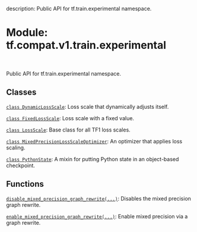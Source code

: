 description: Public API for tf.train.experimental namespace.

<div itemscope itemtype="http://developers.google.com/ReferenceObject">
<meta itemprop="name" content="tf.compat.v1.train.experimental" />
<meta itemprop="path" content="Stable" />
</div>

# Module: tf.compat.v1.train.experimental

<!-- Insert buttons and diff -->

<table class="tfo-notebook-buttons tfo-api nocontent" align="left">

</table>



Public API for tf.train.experimental namespace.



## Classes

[`class DynamicLossScale`](../../../../tf/compat/v1/mixed_precision/DynamicLossScale.md): Loss scale that dynamically adjusts itself.

[`class FixedLossScale`](../../../../tf/compat/v1/mixed_precision/FixedLossScale.md): Loss scale with a fixed value.

[`class LossScale`](../../../../tf/compat/v1/mixed_precision/LossScale.md): Base class for all TF1 loss scales.

[`class MixedPrecisionLossScaleOptimizer`](../../../../tf/compat/v1/mixed_precision/MixedPrecisionLossScaleOptimizer.md): An optimizer that applies loss scaling.

[`class PythonState`](../../../../tf/train/experimental/PythonState.md): A mixin for putting Python state in an object-based checkpoint.

## Functions

[`disable_mixed_precision_graph_rewrite(...)`](../../../../tf/compat/v1/mixed_precision/disable_mixed_precision_graph_rewrite.md): Disables the mixed precision graph rewrite.

[`enable_mixed_precision_graph_rewrite(...)`](../../../../tf/compat/v1/mixed_precision/enable_mixed_precision_graph_rewrite.md): Enable mixed precision via a graph rewrite.

